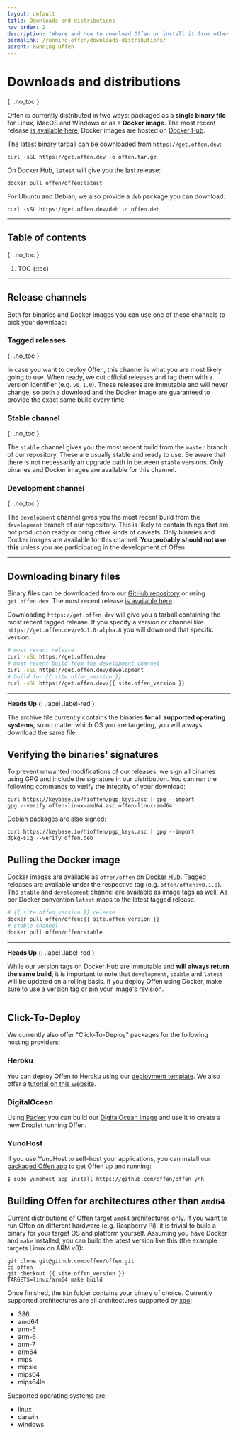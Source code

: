 ```yaml
---
layout: default
title: Downloads and distributions
nav_order: 2
description: "Where and how to download Offen or install it from other sources."
permalink: /running-offen/downloads-distributions/
parent: Running Offen
---
```


<!--
Copyright 2020 - Offen Authors <hioffen@posteo.de>
SPDX-License-Identifier: Apache-2.0
-->

# Downloads and distributions
{: .no_toc }

Offen is currently distributed in two ways: packaged as a __single binary file__ for Linux, MacOS and Windows or as a __Docker image__. The most recent release [is available here][most-recent], Docker images are hosted on [Docker Hub][docker-hub].

The latest binary tarball can be downloaded from `https://get.offen.dev`:

```
curl -sSL https://get.offen.dev -o offen.tar.gz
```

On Docker Hub, `latest` will give you the last release:

```
docker pull offen/offen:latest
```

For Ubuntu and Debian, we also provide a `deb` package you can download:

```
curl -sSL https://get.offen.dev/deb -o offen.deb
```

---

## Table of contents
{: .no_toc }

1. TOC
{:toc}

---

## Release channels

Both for binaries and Docker images you can use one of these channels to pick your download:

### Tagged releases
{: .no_toc }

In case you want to deploy Offen, this channel is what you are most likely going to use. When ready, we cut official releases and tag them with a version identifier (e.g. `v0.1.0`). These releases are immutable and will never change, so both a download and the Docker image are guaranteed to provide the exact same build every time.

### Stable channel
{: .no_toc }

The `stable` channel gives you the most recent build from the `master` branch of our repository. These are usually stable and ready to use. Be aware that there is not necessarily an upgrade path in between `stable` versions. Only binaries and Docker images are available for this channel.

### Development channel
{: .no_toc }

The `development` channel gives you the most recent build from the `development` branch of our repository. This is likely to contain things that are not production ready or bring other kinds of caveats. Only binaries and Docker images are available for this channel. __You probably should not use this__ unless you are participating in the development of Offen.

---

## Downloading binary files

Binary files can be downloaded from our [GitHub repository][repo-releases] or using `get.offen.dev`. The most recent release [is available here][most-recent].

Downloading `https://get.offen.dev` will give you a tarball containing the most recent tagged release. If you specify a version or channel like `https://get.offen.dev/v0.1.0-alpha.8` you will download that specific version.

```sh
# most recent release
curl -sSL https://get.offen.dev
# most recent build from the development channel
curl -sSL https://get.offen.dev/development
# build for {{ site.offen_version }}
curl -sSL https://get.offen.dev/{{ site.offen_version }}
```

---

__Heads Up__
{: .label .label-red }

The archive file currently contains the binaries __for all supported operating systems__, so no matter which OS you are targeting, you will always download the same file.

[repo-releases]: https://github.com/offen/offen/releases
[most-recent]: https://get.offen.dev

## Verifying the binaries' signatures

To prevent unwanted modifications of our releases, we sign all binaries using GPG and include the signature in our distribution. You can run the following commands to verify the integrity of your download:

```
curl https://keybase.io/hioffen/pgp_keys.asc | gpg --import
gpg --verify offen-linux-amd64.asc offen-linux-amd64
```

Debian packages are also signed:

```
curl https://keybase.io/hioffen/pgp_keys.asc | gpg --import
dpkg-sig --verify offen.deb
```

## Pulling the Docker image

Docker images are available as `offen/offen` on [Docker Hub][docker-hub]. Tagged releases are available under the respective tag (e.g. `offen/offen:v0.1.0`). The `stable` and `development` channel are available as image tags as well. As per Docker convention `latest` maps to the latest tagged release.

```sh
# {{ site.offen_version }} release
docker pull offen/offen:{{ site.offen_version }}
# stable channel
docker pull offen/offen:stable
```

---

__Heads Up__
{: .label .label-red }

While our version tags on Docker Hub are immutable and __will always return the same build__, it is important to note that `development`, `stable` and `latest` will be updated on a rolling basis. If you deploy Offen using Docker, make sure to use a version tag or pin your image's revision.

[docker-hub]: https://hub.docker.com/r/offen/offen

---

## Click-To-Deploy

We currently also offer "Click-To-Deploy" packages for the following hosting providers:

### Heroku

You can deploy Offen to Heroku using our [deployment template][heroku-repo]. We also offer a [tutorial on this website][heroku-tutorial].

[heroku-repo]: https://github.com/offen/heroku
[heroku-tutorial]: /running-offen/tutorials/configuring-deploying-offen-heroku/

### DigitalOcean

Using [Packer][packer] you can build our [DigitalOcean image][do-repo] and use it to create a new Droplet running Offen.

[do-repo]: https://github.com/offen/digitalocean
[packer]: https://www.packer.io/

### YunoHost

If you use YunoHost to self-host your applications, you can install our [packaged Offen app][ynh-repo] to get Offen up and running:

```
$ sudo yunohost app install https://github.com/offen/offen_ynh
```

[ynh-repo]: https://github.com/offen/offen_ynh

## Building Offen for architectures other than `amd64`

Current distributions of Offen target `amd64` architectures only. If you want to run Offen on different hardware (e.g. Raspberry Pi), it is trivial to build a binary for your target OS and platform yourself. Assuming you have Docker and `make` installed, you can build the latest version like this (the example targets Linux on ARM v8):

```
git clone git@github.com:offen/offen.git
cd offen
git checkout {{ site.offen_version }}
TARGETS=linux/arm64 make build
```

Once finished, the `bin` folder contains your binary of choice. Currently supported architectures are all architectures supported by [xgo][xgo]:

- 386
- amd64
- arm-5
- arm-6
- arm-7
- arm64
- mips
- mipsle
- mips64
- mips64le

Supported operating systems are:

- linux
- darwin
- windows

[xgo]: https://github.com/techknowlogick/xgo
